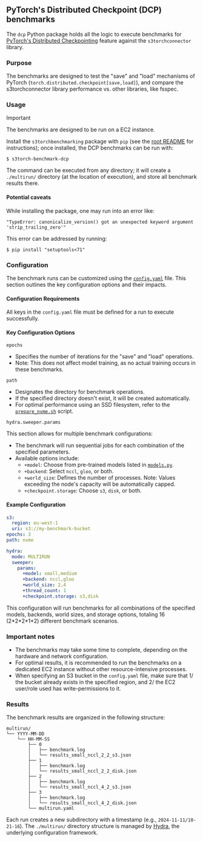 ## PyTorch's Distributed Checkpoint (DCP) benchmarks

The `dcp` Python package holds all the logic to execute benchmarks for [PyTorch's Distributed Checkpointing][DCP]
feature against the `s3torchconnector` library.

### Purpose

The benchmarks are designed to test the "save" and "load" mechanisms of PyTorch
(`torch.distributed.checkpoint[save,load]`), and compare the s3torchconnector library performance vs. other libraries,
like fsspec.

### Usage

> [!IMPORTANT]
> The benchmarks are designed to be run on a EC2 instance.

Install the `s3torchbenchmarking` package with `pip` (see the [root README](../../../README.md) for instructions); once
installed, the DCP benchmarks can be run with:

```shell
$ s3torch-benchmark-dcp
```

The command can be executed from any directory; it will create a `./multirun/` directory (at the location of execution),
and store all benchmark results there.

#### Potential caveats

While installing the package, one may run into an error like:

```
"TypeError: canonicalize_version() got an unexpected keyword argument 'strip_trailing_zero'"
```

This error can be addressed by running:

```shell
$ pip install "setuptools<71"
```

### Configuration

The benchmark runs can be customized using the [`config.yaml`](config.yaml) file. This section outlines the key
configuration options and their impacts.

#### Configuration Requirements

All keys in the `config.yaml` file must be defined for a run to execute successfully.

#### Key Configuration Options

`epochs`

- Specifies the number of iterations for the "save" and "load" operations.
- Note: This does not affect model training, as no actual training occurs in these benchmarks.

`path`

- Designates the directory for benchmark operations.
- If the specified directory doesn't exist, it will be created automatically.
- For optimal performance using an SSD filesystem, refer to the [`prepare_nvme.sh`](../../../utils/prepare_nvme.sh)
  script.

`hydra.sweeper.params`

This section allows for multiple benchmark configurations:

- The benchmark will run sequential jobs for each combination of the specified parameters.
- Available options include:
    - `+model`: Choose from pre-trained models listed in [`models.py`](models.py).
    - `+backend`: Select `nccl`, `gloo`, or both.
    - `+world_size`: Defines the number of processes. Note: Values exceeding the node's capacity will be automatically
      capped.
    - `+checkpoint.storage`: Choose `s3`, `disk`, or both.

#### Example Configuration

```yaml
s3:
  region: eu-west-1
  uri: s3://my-benchmark-bucket
epochs: 3
path: nvme

hydra:
  mode: MULTIRUN
  sweeper:
    params:
      +model: small,medium
      +backend: nccl,gloo
      +world_size: 2,4
      +thread_count: 1
      +checkpoint.storage: s3,disk
```

This configuration will run benchmarks for all combinations of the specified models, backends, world sizes, and storage
options, totaling 16 (2\*2\*2\*1\*2) different benchmark scenarios.

### Important notes

- The benchmarks may take some time to complete, depending on the hardware and network configuration.
- For optimal results, it is recommended to run the benchmarks on a dedicated EC2 instance without other
  resource-intensive processes.
- When specifying an S3 bucket in the `config.yaml` file, make sure that 1/ the bucket already exists in the specified
  region, and 2/ the EC2 user/role used has write-permissions to it.

### Results

The benchmark results are organized in the following structure:

```shell
multirun/
└── YYYY-MM-DD
    └── HH-MM-SS
        ├── 0
        │   ├── benchmark.log
        │   └── results_small_nccl_2_2_s3.json
        ├── 1
        │   ├── benchmark.log
        │   └── results_small_nccl_2_2_disk.json
        ├── 2
        │   ├── benchmark.log
        │   └── results_small_nccl_4_2_s3.json
        ├── 3
        │   ├── benchmark.log
        │   └── results_small_nccl_4_2_disk.json
        └── multirun.yaml
```

Each run creates a new subdirectory with a timestamp (e.g., `2024-11-11/10-21-16`). The `./multirun/` directory
structure is managed by [Hydra](https://hydra.cc/), the underlying configuration framework.


[DCP]: https://pytorch.org/docs/stable/distributed.checkpoint.html
